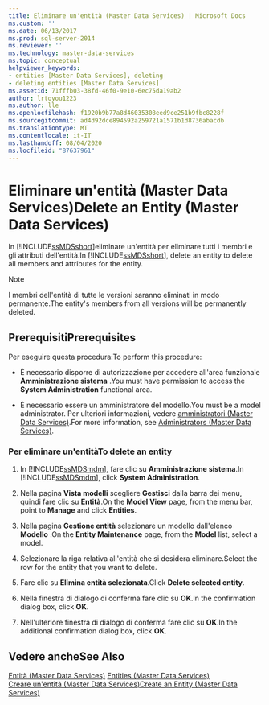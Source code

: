 ```yaml
---
title: Eliminare un'entità (Master Data Services) | Microsoft Docs
ms.custom: ''
ms.date: 06/13/2017
ms.prod: sql-server-2014
ms.reviewer: ''
ms.technology: master-data-services
ms.topic: conceptual
helpviewer_keywords:
- entities [Master Data Services], deleting
- deleting entities [Master Data Services]
ms.assetid: 71fffb03-38fd-46f0-9e10-6ec75da19ab2
author: lrtoyou1223
ms.author: lle
ms.openlocfilehash: f1920b9b77a8d46035308eed9ce251b9fbc8228f
ms.sourcegitcommit: ad4d92dce894592a259721a1571b1d8736abacdb
ms.translationtype: MT
ms.contentlocale: it-IT
ms.lasthandoff: 08/04/2020
ms.locfileid: "87637961"
---
```

# <a name="delete-an-entity-master-data-services"></a><span data-ttu-id="4ca17-102">Eliminare un'entità (Master Data Services)</span><span class="sxs-lookup"><span data-stu-id="4ca17-102">Delete an Entity (Master Data Services)</span></span>
  <span data-ttu-id="4ca17-103">In [!INCLUDE[ssMDSshort](../includes/ssmdsshort-md.md)]eliminare un'entità per eliminare tutti i membri e gli attributi dell'entità.</span><span class="sxs-lookup"><span data-stu-id="4ca17-103">In [!INCLUDE[ssMDSshort](../includes/ssmdsshort-md.md)], delete an entity to delete all members and attributes for the entity.</span></span>  
  
> [!NOTE]  
>  <span data-ttu-id="4ca17-104">I membri dell'entità di tutte le versioni saranno eliminati in modo permanente.</span><span class="sxs-lookup"><span data-stu-id="4ca17-104">The entity's members from all versions will be permanently deleted.</span></span>  
  
## <a name="prerequisites"></a><span data-ttu-id="4ca17-105">Prerequisiti</span><span class="sxs-lookup"><span data-stu-id="4ca17-105">Prerequisites</span></span>  
 <span data-ttu-id="4ca17-106">Per eseguire questa procedura:</span><span class="sxs-lookup"><span data-stu-id="4ca17-106">To perform this procedure:</span></span>  
  
-   <span data-ttu-id="4ca17-107">È necessario disporre di autorizzazione per accedere all'area funzionale **Amministrazione sistema** .</span><span class="sxs-lookup"><span data-stu-id="4ca17-107">You must have permission to access the **System Administration** functional area.</span></span>  
  
-   <span data-ttu-id="4ca17-108">È necessario essere un amministratore del modello.</span><span class="sxs-lookup"><span data-stu-id="4ca17-108">You must be a model administrator.</span></span> <span data-ttu-id="4ca17-109">Per ulteriori informazioni, vedere [amministratori &#40;Master Data Services&#41;](administrators-master-data-services.md).</span><span class="sxs-lookup"><span data-stu-id="4ca17-109">For more information, see [Administrators &#40;Master Data Services&#41;](administrators-master-data-services.md).</span></span>  
  
### <a name="to-delete-an-entity"></a><span data-ttu-id="4ca17-110">Per eliminare un'entità</span><span class="sxs-lookup"><span data-stu-id="4ca17-110">To delete an entity</span></span>  
  
1.  <span data-ttu-id="4ca17-111">In [!INCLUDE[ssMDSmdm](../includes/ssmdsmdm-md.md)], fare clic su **Amministrazione sistema**.</span><span class="sxs-lookup"><span data-stu-id="4ca17-111">In [!INCLUDE[ssMDSmdm](../includes/ssmdsmdm-md.md)], click **System Administration**.</span></span>  
  
2.  <span data-ttu-id="4ca17-112">Nella pagina **Vista modelli** scegliere **Gestisci** dalla barra dei menu, quindi fare clic su **Entità**.</span><span class="sxs-lookup"><span data-stu-id="4ca17-112">On the **Model View** page, from the menu bar, point to **Manage** and click **Entities**.</span></span>  
  
3.  <span data-ttu-id="4ca17-113">Nella pagina **Gestione entità** selezionare un modello dall'elenco **Modello** .</span><span class="sxs-lookup"><span data-stu-id="4ca17-113">On the **Entity Maintenance** page, from the **Model** list, select a model.</span></span>  
  
4.  <span data-ttu-id="4ca17-114">Selezionare la riga relativa all'entità che si desidera eliminare.</span><span class="sxs-lookup"><span data-stu-id="4ca17-114">Select the row for the entity that you want to delete.</span></span>  
  
5.  <span data-ttu-id="4ca17-115">Fare clic su **Elimina entità selezionata**.</span><span class="sxs-lookup"><span data-stu-id="4ca17-115">Click **Delete selected entity**.</span></span>  
  
6.  <span data-ttu-id="4ca17-116">Nella finestra di dialogo di conferma fare clic su **OK**.</span><span class="sxs-lookup"><span data-stu-id="4ca17-116">In the confirmation dialog box, click **OK**.</span></span>  
  
7.  <span data-ttu-id="4ca17-117">Nell'ulteriore finestra di dialogo di conferma fare clic su **OK**.</span><span class="sxs-lookup"><span data-stu-id="4ca17-117">In the additional confirmation dialog box, click **OK**.</span></span>  
  
## <a name="see-also"></a><span data-ttu-id="4ca17-118">Vedere anche</span><span class="sxs-lookup"><span data-stu-id="4ca17-118">See Also</span></span>  
 <span data-ttu-id="4ca17-119">[Entità &#40;Master Data Services&#41;](../../2014/master-data-services/entities-master-data-services.md) </span><span class="sxs-lookup"><span data-stu-id="4ca17-119">[Entities &#40;Master Data Services&#41;](../../2014/master-data-services/entities-master-data-services.md) </span></span>  
 [<span data-ttu-id="4ca17-120">Creare un'entità &#40;Master Data Services&#41;</span><span class="sxs-lookup"><span data-stu-id="4ca17-120">Create an Entity &#40;Master Data Services&#41;</span></span>](../../2014/master-data-services/create-an-entity-master-data-services.md)  
  
  
